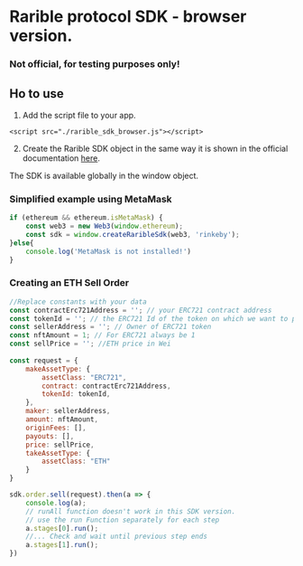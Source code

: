# Rarible protocol SDK - browser version.
### **Not official, for testing purposes only!**

## Ho to use
1) Add the script file to your app.

```
<script src="./rarible_sdk_browser.js"></script>
```

2) Create the Rarible SDK object in the same way it is shown in the official documentation [here](https://github.com/rarible/protocol-ethereum-sdk/tree/master/packages/protocol-ethereum-sdk). 

The SDK is available globally in the window object.

### Simplified example using MetaMask

```Javascript
if (ethereum && ethereum.isMetaMask) {
    const web3 = new Web3(window.ethereum);
    const sdk = window.createRaribleSdk(web3, 'rinkeby');
}else{
    console.log('MetaMask is not installed!')
}
```

### Creating an ETH Sell Order 

```Javascript
//Replace constants with your data
const contractErc721Address = ''; // your ERC721 contract address
const tokenId = ''; // the ERC721 Id of the token on which we want to place a bid
const sellerAddress = ''; // Owner of ERC721 token
const nftAmount = 1; // For ERC721 always be 1
const sellPrice = ''; //ETH price in Wei
    
const request = {
    makeAssetType: {
        assetClass: "ERC721",
        contract: contractErc721Address,
        tokenId: tokenId,
    },
    maker: sellerAddress,
    amount: nftAmount,
    originFees: [],
    payouts: [],
    price: sellPrice,
    takeAssetType: {
        assetClass: "ETH"
    }
}

sdk.order.sell(request).then(a => {
    console.log(a);
    // runAll function doesn't work in this SDK version. 
    // use the run Function separately for each step
    a.stages[0].run();
    //... Check and wait until previous step ends
    a.stages[1].run();
})

```
